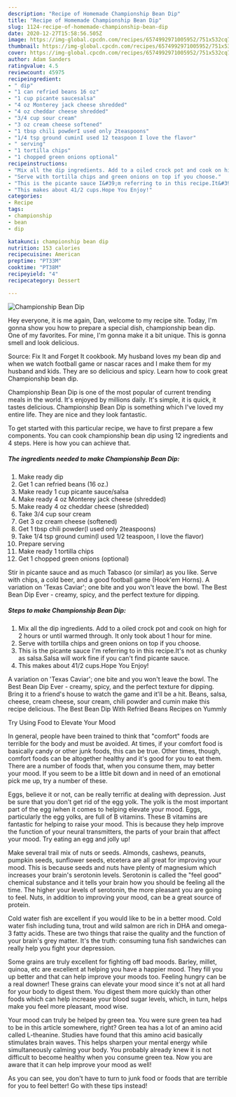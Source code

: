 ```yaml
---
description: "Recipe of Homemade Championship Bean Dip"
title: "Recipe of Homemade Championship Bean Dip"
slug: 1124-recipe-of-homemade-championship-bean-dip
date: 2020-12-27T15:58:56.505Z
image: https://img-global.cpcdn.com/recipes/6574992971005952/751x532cq70/championship-bean-dip-recipe-main-photo.jpg
thumbnail: https://img-global.cpcdn.com/recipes/6574992971005952/751x532cq70/championship-bean-dip-recipe-main-photo.jpg
cover: https://img-global.cpcdn.com/recipes/6574992971005952/751x532cq70/championship-bean-dip-recipe-main-photo.jpg
author: Adam Sanders
ratingvalue: 4.5
reviewcount: 45975
recipeingredient:
- " dip"
- "1 can refried beans 16 oz"
- "1 cup picante saucesalsa"
- "4 oz Monterey jack cheese shredded"
- "4 oz cheddar cheese shredded"
- "3/4 cup sour cream"
- "3 oz cream cheese softened"
- "1 tbsp chili powderI used only 2teaspoons"
- "1/4 tsp ground cuminI used 12 teaspoon I love the flavor"
- " serving"
- "1 tortilla chips"
- "1 chopped green onions optional"
recipeinstructions:
- "Mix all the dip ingredients. Add to a oiled crock pot and cook on high for 2 hours or until warmed through. It only took about 1 hour for mine."
- "Serve with tortilla chips and green onions on top if you choose."
- "This is the picante sauce I&#39;m referring to in this recipe.It&#39;s not as chunky as salsa.Salsa will work fine if you can&#39;t find picante sauce."
- "This makes about 41/2 cups.Hope You Enjoy!"
categories:
- Recipe
tags:
- championship
- bean
- dip

katakunci: championship bean dip 
nutrition: 153 calories
recipecuisine: American
preptime: "PT33M"
cooktime: "PT38M"
recipeyield: "4"
recipecategory: Dessert

---
```



![Championship Bean Dip](https://img-global.cpcdn.com/recipes/6574992971005952/751x532cq70/championship-bean-dip-recipe-main-photo.jpg)

Hey everyone, it is me again, Dan, welcome to my recipe site. Today, I'm gonna show you how to prepare a special dish, championship bean dip. One of my favorites. For mine, I'm gonna make it a bit unique. This is gonna smell and look delicious.

Source: Fix It and Forget It cookbook. My husband loves my bean dip and when we watch football game or nascar races and I make them for my husband and kids. They are so delicious and spicy. Learn how to cook great Championship bean dip.

Championship Bean Dip is one of the most popular of current trending meals in the world. It's enjoyed by millions daily. It's simple, it is quick, it tastes delicious. Championship Bean Dip is something which I've loved my entire life. They are nice and they look fantastic.


To get started with this particular recipe, we have to first prepare a few components. You can cook championship bean dip using 12 ingredients and 4 steps. Here is how you can achieve that.

<!--inarticleads1-->

##### The ingredients needed to make Championship Bean Dip:

1. Make ready  dip
1. Get 1 can refried beans (16 oz.)
1. Make ready 1 cup picante sauce/salsa
1. Make ready 4 oz Monterey jack cheese (shredded)
1. Make ready 4 oz cheddar cheese (shredded)
1. Take 3/4 cup sour cream
1. Get 3 oz cream cheese (softened)
1. Get 1 tbsp chili powder(I used only 2teaspoons)
1. Take 1/4 tsp ground cumin(I used 1/2 teaspoon, I love the flavor)
1. Prepare  serving
1. Make ready 1 tortilla chips
1. Get 1 chopped green onions (optional)


Stir in picante sauce and as much Tabasco (or similar) as you like. Serve with chips, a cold beer, and a good football game (Hook&#39;em Horns). A variation on &#39;Texas Caviar&#39;; one bite and you won&#39;t leave the bowl. The Best Bean Dip Ever - creamy, spicy, and the perfect texture for dipping. 

<!--inarticleads2-->

##### Steps to make Championship Bean Dip:

1. Mix all the dip ingredients. Add to a oiled crock pot and cook on high for 2 hours or until warmed through. It only took about 1 hour for mine.
1. Serve with tortilla chips and green onions on top if you choose.
1. This is the picante sauce I&#39;m referring to in this recipe.It&#39;s not as chunky as salsa.Salsa will work fine if you can&#39;t find picante sauce.
1. This makes about 41/2 cups.Hope You Enjoy!


A variation on &#39;Texas Caviar&#39;; one bite and you won&#39;t leave the bowl. The Best Bean Dip Ever - creamy, spicy, and the perfect texture for dipping. Bring it to a friend&#39;s house to watch the game and it&#39;ll be a hit. Beans, salsa, cheese, cream cheese, sour cream, chili powder and cumin make this recipe delicious. The Best Bean Dip With Refried Beans Recipes on Yummly 

Try Using Food to Elevate Your Mood


In general, people have been trained to think that "comfort" foods are terrible for the body and must be avoided. At times, if your comfort food is basically candy or other junk foods, this can be true. Other times, though, comfort foods can be altogether healthy and it's good for you to eat them. There are a number of foods that, when you consume them, may better your mood. If you seem to be a little bit down and in need of an emotional pick me up, try a number of these.

Eggs, believe it or not, can be really terrific at dealing with depression. Just be sure that you don't get rid of the egg yolk. The yolk is the most important part of the egg iwhen it comes to helping elevate your mood. Eggs, particularly the egg yolks, are full of B vitamins. These B vitamins are fantastic for helping to raise your mood. This is because they help improve the function of your neural transmitters, the parts of your brain that affect your mood. Try eating an egg and jolly up!

Make several trail mix of nuts or seeds. Almonds, cashews, peanuts, pumpkin seeds, sunflower seeds, etcetera are all great for improving your mood. This is because seeds and nuts have plenty of magnesium which increases your brain's serotonin levels. Serotonin is called the "feel good" chemical substance and it tells your brain how you should be feeling all the time. The higher your levels of serotonin, the more pleasant you are going to feel. Nuts, in addition to improving your mood, can be a great source of protein.

Cold water fish are excellent if you would like to be in a better mood. Cold water fish including tuna, trout and wild salmon are rich in DHA and omega-3 fatty acids. These are two things that raise the quality and the function of your brain's grey matter. It's the truth: consuming tuna fish sandwiches can really help you fight your depression. 

Some grains are truly excellent for fighting off bad moods. Barley, millet, quinoa, etc are excellent at helping you have a happier mood. They fill you up better and that can help improve your moods too. Feeling hungry can be a real downer! These grains can elevate your mood since it's not at all hard for your body to digest them. You digest them more quickly than other foods which can help increase your blood sugar levels, which, in turn, helps make you feel more pleasant, mood wise.

Your mood can truly be helped by green tea. You were sure green tea had to be in this article somewhere, right? Green tea has a lot of an amino acid called L-theanine. Studies have found that this amino acid basically stimulates brain waves. This helps sharpen your mental energy while simultaneously calming your body. You probably already knew it is not difficult to become healthy when you consume green tea. Now you are aware that it can help improve your mood as well!

As you can see, you don't have to turn to junk food or foods that are terrible for you to feel better! Go  with  these tips  instead!

